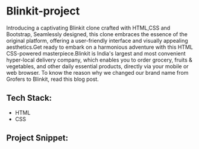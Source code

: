 # Blinkit-project

Introducing a captivating Blinkit clone crafted with HTML,CSS and Bootstrap, Seamlessly designed, this clone embraces the essence of the original platform, offering a user-friendly interface and visually appealing aesthetics.Get ready to embark on a harmonious adventure with this HTML CSS-powered masterpiece.Blinkit is India's largest and most convenient hyper-local delivery company, which enables you to order grocery, fruits & vegetables, and other daily essential products, directly via your mobile or web browser. To know the reason why we changed our brand name from Grofers to Blinkit, read this blog post.


## Tech Stack:
* HTML
* CSS


## Project Snippet:
